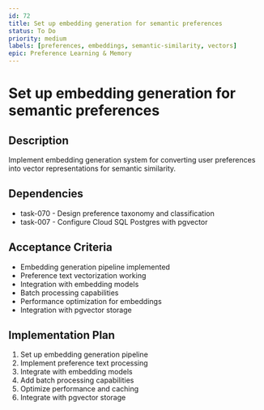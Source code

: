 ```yaml
---
id: 72
title: Set up embedding generation for semantic preferences
status: To Do
priority: medium
labels: [preferences, embeddings, semantic-similarity, vectors]
epic: Preference Learning & Memory
---
```


# Set up embedding generation for semantic preferences

## Description
Implement embedding generation system for converting user preferences into vector representations for semantic similarity.

## Dependencies
- task-070 - Design preference taxonomy and classification
- task-007 - Configure Cloud SQL Postgres with pgvector

## Acceptance Criteria
- Embedding generation pipeline implemented
- Preference text vectorization working
- Integration with embedding models
- Batch processing capabilities
- Performance optimization for embeddings
- Integration with pgvector storage

## Implementation Plan
1. Set up embedding generation pipeline
2. Implement preference text processing
3. Integrate with embedding models
4. Add batch processing capabilities
5. Optimize performance and caching
6. Integrate with pgvector storage